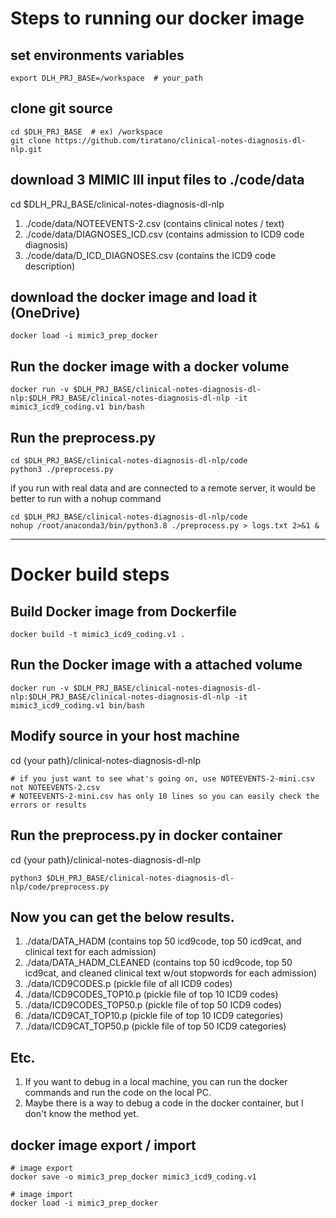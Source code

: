 # Steps to running our docker image

## set environments variables
    export DLH_PRJ_BASE=/workspace  # your_path

## clone git source    
    cd $DLH_PRJ_BASE  # ex) /workspace
    git clone https://github.com/tiratano/clinical-notes-diagnosis-dl-nlp.git

## download 3 MIMIC III input files to ./code/data
cd $DLH_PRJ_BASE/clinical-notes-diagnosis-dl-nlp
1. ./code/data/NOTEEVENTS-2.csv (contains clinical notes / text)
2. ./code/data/DIAGNOSES_ICD.csv (contains admission to ICD9 code diagnosis)
3. ./code/data/D_ICD_DIAGNOSES.csv (contains the ICD9 code description)

## download the docker image and load it (OneDrive)
    docker load -i mimic3_prep_docker

## Run the docker image with a docker volume
    docker run -v $DLH_PRJ_BASE/clinical-notes-diagnosis-dl-nlp:$DLH_PRJ_BASE/clinical-notes-diagnosis-dl-nlp -it mimic3_icd9_coding.v1 bin/bash

## Run the preprocess.py
    cd $DLH_PRJ_BASE/clinical-notes-diagnosis-dl-nlp/code
    python3 ./preprocess.py
    
if you run with real data and are connected to a remote server, it would be better to run with a nohup command

    cd $DLH_PRJ_BASE/clinical-notes-diagnosis-dl-nlp/code
    nohup /root/anaconda3/bin/python3.8 ./preprocess.py > logs.txt 2>&1 &

----------------------
# Docker build steps 

## Build Docker image from Dockerfile
    docker build -t mimic3_icd9_coding.v1 .

## Run the Docker image with a attached volume
    docker run -v $DLH_PRJ_BASE/clinical-notes-diagnosis-dl-nlp:$DLH_PRJ_BASE/clinical-notes-diagnosis-dl-nlp -it mimic3_icd9_coding.v1 bin/bash

## Modify source in your host machine 
cd {your path}/clinical-notes-diagnosis-dl-nlp

    # if you just want to see what's going on, use NOTEEVENTS-2-mini.csv not NOTEEVENTS-2.csv
    # NOTEEVENTS-2-mini.csv has only 10 lines so you can easily check the errors or results

## Run the preprocess.py in docker container
cd {your path}/clinical-notes-diagnosis-dl-nlp

    python3 $DLH_PRJ_BASE/clinical-notes-diagnosis-dl-nlp/code/preprocess.py

## Now you can get the below results.
1. ./data/DATA_HADM (contains top 50 icd9code, top 50 icd9cat, and clinical text for each admission)
2. ./data/DATA_HADM_CLEANED (contains top 50 icd9code, top 50 icd9cat, and cleaned clinical text w/out stopwords for each admission)
3. ./data/ICD9CODES.p (pickle file of all ICD9 codes)
4. ./data/ICD9CODES_TOP10.p (pickle file of top 10 ICD9 codes)
5. ./data/ICD9CODES_TOP50.p (pickle file of top 50 ICD9 codes)
6. ./data/ICD9CAT_TOP10.p (pickle file of top 10 ICD9 categories)
7. ./data/ICD9CAT_TOP50.p (pickle file of top 50 ICD9 categories)

## Etc.
1. If you want to debug in a local machine, you can run the docker commands and run the code on the local PC.
2. Maybe there is a way to debug a code in the docker container, but I don't know the method yet.

## docker image export / import
    # image export    
    docker save -o mimic3_prep_docker mimic3_icd9_coding.v1

    # image import
    docker load -i mimic3_prep_docker

